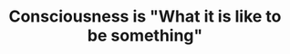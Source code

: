 ---
title: 'Consciousness is "What it is like to be something"'
tags: consciousness experience waking-up
---